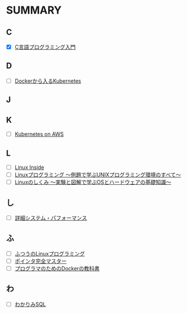 # SUMMARY
## C
- [x] [C言語プログラミング入門](https://github.com/thetaru/memorandum/tree/master/Summary/clang)
## D
- [ ] [Dockerから入るKubernetes](https://github.com/thetaru/memorandum/tree/master/Summary/DockerIntoKubernetes)
## J
## K
- [ ] [Kubernetes on AWS]()
## L
- [ ] [Linux Inside](https://github.com/thetaru/memorandum/tree/master/Summary/LinuxInside)
- [ ] [Linuxプログラミング 〜例題で学ぶUNIXプログラミング環境のすべて〜]()
- [ ] [Linuxのしくみ ～実験と図解で学ぶOSとハードウェアの基礎知識～]() 
## し
- [ ] [詳細システム・パフォーマンス](https://github.com/thetaru/memorandum/tree/master/Summary/SystemPerformance)
## ふ
- [ ] [ふつうのLinuxプログラミング](https://github.com/thetaru/memorandum/tree/master/Summary/FutsuNoLinuxProgramming)
- [ ] [ポインタ完全マスター]()
- [ ] [プログラマのためのDockerの教科書](https://github.com/thetaru/memorandum/tree/master/Summary/programmer_docker)
## わ
- [ ] [わかりみSQL](https://github.com/thetaru/memorandum/tree/master/Summary/wakarimi_SQL)
